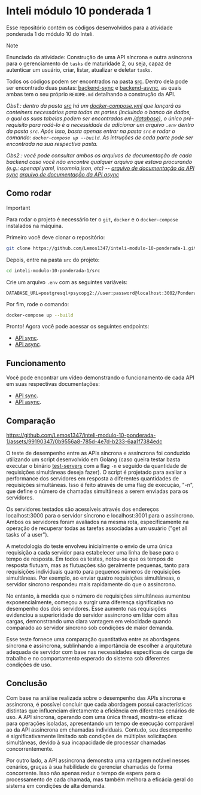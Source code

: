 # Inteli módulo 10 ponderada 1

Esse repositório contém os códigos desenvolvidos para a atividade ponderada 1 do módulo 10 do Inteli.

> [!NOTE]
> Enunciado da atividade: Construção de uma API síncrona e outra asíncrona para o gerenciamento de `tasks` de maturidade 2, ou seja, capaz de autenticar um usuário, criar, listar, atualizar e deletar `tasks`.

Todos os códigos podem ser encontrados na pasta [src](./src). Dentro dela pode ser encontrado duas pastas: [backend-sync](./src/backend-sync/) e [backend-async](./src/backend-async/), as quais ambas tem o seu próprio `README.md` detalhando a construção da API.

_Obs1.: dentro da pasta [src](./src) há um [docker-compose.yml](./src/docker-compose.yml) que lançará os conteiners necessários para todas as partes (incluindo o banco de dados, o qual as suas tabelas podem ser encontradas em [/database](./src/database/)), o único pré-requisito para rodá-lo é a necessidade de adicionar um arquivo `.env` dentro da pasta `src`. Após isso, basta apenas entrar na pasta `src` e rodar o comando: `docker-compose up --build`. As intruções de cada parte pode ser encontrada na sua respectiva pasta._

_Obs2.: você pode consultar ambos os arquivos de documentação de cada backend caso você não encontre qualquer arquivo que estava procurando (e.g.: openapi.yaml, insomnia.json, etc) -- [arquivo de documentação da API sync](./src/backend-sync/README.md) [arquivo de documentação da API async](./src/backend-async/README.md)_

## Como rodar

> [!IMPORTANT]
> Para rodar o projeto é necessário ter o `git`, `docker` e o `docker-compose` instalados na máquina.

Primeiro você deve clonar o repositório:

```bash
git clone https://github.com/Lemos1347/inteli-modulo-10-ponderada-1.git
```

Depois, entre na pasta `src` do projeto:

```bash
cd inteli-modulo-10-ponderada-1/src
```

Crie um arquivo `.env` com as seguintes variáveis:

```env
DATABASE_URL=postgresql+psycopg2://user:password@localhost:3002/Ponderada1M10
```

Por fim, rode o comando:

```bash
docker-compose up --build
```

Pronto! Agora você pode acessar os seguintes endpoints:

- [API sync](http://localhost:3000/docs).
- [API async](http://localhost:3001/docs).

## Funcionamento

Você pode encontrar um vídeo demonstrando o funcionamento de cada API em suas respectivas documentações:

- [API sync](./src/backend-sync/README.md).
- [API async](./src/backend-async/README.md).

## Comparação

https://github.com/Lemos1347/inteli-modulo-10-ponderada-1/assets/99190347/0b9556a8-785d-4e7d-b233-6aa1f7384edc

O teste de desempenho entre as APIs síncrona e assíncrona foi conduzido utilizando um script desenvolvido em Golang (caso queira testar basta executar o binário [test-servers](./src/test/test-servers) com a flag `-n` e seguido da quantidade de requisições simultâneas deseja fazer). O script é projetado para avaliar a performance dos servidores em resposta a diferentes quantidades de requisições simultâneas. Isso é feito através de uma flag de execução, "-n", que define o número de chamadas simultâneas a serem enviadas para os servidores.

Os servidores testados são acessíveis através dos endereços localhost:3000 para o servidor síncrono e localhost:3001 para o assíncrono. Ambos os servidores foram avaliados na mesma rota, especificamente na operação de recuperar todas as tarefas associadas a um usuário ("get all tasks of a user").

A metodologia do teste envolveu inicialmente o envio de uma única requisição a cada servidor para estabelecer uma linha de base para o tempo de resposta. Em todos os testes, notou-se que os tempos de resposta flutuam, mas as flutuações são geralmente pequenas, tanto para requisições individuais quanto para pequenos números de requisições simultâneas. Por exemplo, ao enviar quatro requisições simultâneas, o servidor síncrono respondeu mais rapidamente do que o assíncrono.

No entanto, à medida que o número de requisições simultâneas aumentou exponencialmente, começou a surgir uma diferença significativa no desempenho dos dois servidores. Esse aumento nas requisições evidenciou a superioridade do servidor assíncrono em lidar com altas cargas, demonstrando uma clara vantagem em velocidade quando comparado ao servidor síncrono sob condições de maior demanda.

Esse teste fornece uma comparação quantitativa entre as abordagens síncrona e assíncrona, sublinhando a importância de escolher a arquitetura adequada de servidor com base nas necessidades específicas de carga de trabalho e no comportamento esperado do sistema sob diferentes condições de uso.

## Conclusão

Com base na análise realizada sobre o desempenho das APIs síncrona e assíncrona, é possível concluir que cada abordagem possui características distintas que influenciam diretamente a eficiência em diferentes cenários de uso. A API síncrona, operando com uma única thread, mostra-se eficaz para operações isoladas, apresentando um tempo de execução comparável ao da API assíncrona em chamadas individuais. Contudo, seu desempenho é significativamente limitado sob condições de múltiplas solicitações simultâneas, devido à sua incapacidade de processar chamadas concorrentemente.

Por outro lado, a API assíncrona demonstra uma vantagem notável nesses cenários, graças à sua habilidade de gerenciar chamadas de forma concorrente. Isso não apenas reduz o tempo de espera para o processamento de cada chamada, mas também melhora a eficácia geral do sistema em condições de alta demanda.
